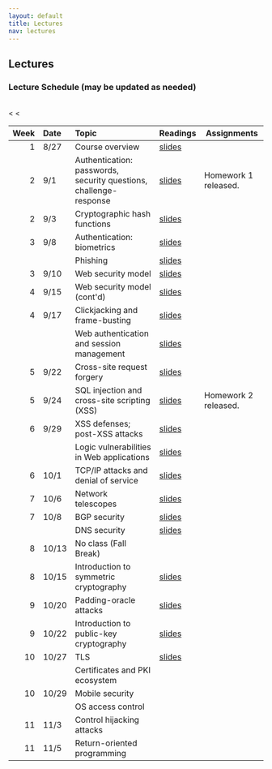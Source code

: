 ```yaml
---
layout: default
title: Lectures
nav: lectures
---
```


## Lectures

<h3 id="toc_2">Lecture Schedule (may be updated as needed)</h3>
<br>
<table>
<thead>
<tr>
<th align="right">Week</th>
<th align="left">Date</th>
<th align="left">Topic</th>
<th>Readings</th>
<th>Assignments</th>
</tr>
</thead>
<tbody>
  
<tr>
<td align="right">1</td>
<td align="left">8/27</td>
<td align="left">Course overview</td>
<td><a href="{{ site.url }}/lectures/intro.pdf">slides</a></td>
<td></td>
</tr>

<tr>
<td align="right">2</td>
<td align="left">9/1</td>
<td align="left">Authentication: passwords, security questions, challenge-response</td>
<td><a href="{{ site.url }}/lectures/auth.pdf">slides</a></td>
<td>Homework 1 released.</td>
</tr>

<tr>
<td align="right">2</td>
<td align="left">9/3</td>
<td align="left">Cryptographic hash functions</td>
<td><a href="{{ site.url }}/lectures/hash.pdf">slides</a></td>
<td></td>
</tr>


<tr>
<td align="right">3</td>
<td align="left">9/8</td>
<td align="left">Authentication: biometrics</td>
<td><a href="{{ site.url }}/lectures/biometrics.pdf">slides</a></td>
<td></td>
</tr>

<tr>
<td align="right"></td>
<td align="left"></td>
<td align="left">Phishing</td>
<td><a href="{{ site.url }}/lectures/phishing.pdf">slides</a></td>
<td></td>
</tr>

<tr>
<td align="right">3</td>
<td align="left">9/10</td>
<td align="left">Web security model</td>
<td><a href="{{ site.url }}/lectures/webbrowser.pdf">slides</a></td>
<td></td>
</tr>

<tr>
<td align="right">4</td>
<td align="left">9/15</td>
<td align="left">Web security model (cont'd)</td>
<td><a href="{{ site.url }}/lectures/webbrowser.pdf">slides</a></td>
<td></td>
</tr>

<tr>
<td align="right">4</td>
<td align="left">9/17</td>
<td align="left">Clickjacking and frame-busting</td>
<td><a href="{{ site.url }}/lectures/clickjack.pdf">slides</a></td>
<td></td>
</tr>

<tr>
<td align="right"></td>
<td align="left"></td>
<td align="left">Web authentication and session management</td>
<td><a href="{{ site.url }}/lectures/webauth.pdf">slides</a></td>
<td></td>
</tr>

<tr>
<td align="right">5</td>
<td align="left">9/22</td>
<td align="left">Cross-site request forgery</td>
<td><a href="{{ site.url }}/lectures/webauth.pdf">slides</a></td>
<td></td>
</tr>

<tr>
<td align="right">5</td>
<td align="left">9/24</td>
<td align="left">SQL injection and cross-site scripting (XSS)</td>
<td><a href="{{ site.url }}/lectures/webapps.pdf">slides</a></td>
<td>Homework 2 released.</td>
</tr>

<tr>
<td align="right">6</td>
<td align="left">9/29</td>
<td align="left">XSS defenses; post-XSS attacks</td>
<td><a href="{{ site.url }}/lectures/webapps.pdf">slides</a></td>
<td></td>
</tr>

<tr>
<td align="right"></td>
<td align="left"></td>
<td align="left">Logic vulnerabilities in Web applications</td>
<td><a href="{{ site.url }}/lectures/webapps.pdf">slides</a></td>
<td></td>
</tr>

<tr>
<td align="right">6</td>
<td align="left">10/1</td>
<td align="left">TCP/IP attacks and denial of service</td>
<td><a href="{{ site.url }}/lectures/netattacks.pdf">slides</a></td>
<td></td>
</tr>

<tr>
<td align="right">7</td>
<td align="left">10/6</td>
<td align="left">Network telescopes</td>
<td><a href="{{ site.url }}/lectures/telescopes.pdf">slides</a></td>
<td></td>
</tr>

<tr>
<td align="right">7</td>
<td align="left">10/8</td>
<td align="left">BGP security</td>
<td><a href="{{ site.url }}/lectures/bgp.pdf">slides</a></td>
<td></td>
</tr>

<tr>
<td align="right"></td>
<td align="left"></td>
<td align="left">DNS security</td>
<td><a href="{{ site.url }}/lectures/dns.pdf">slides</a></td>
<td></td>
</tr>

<tr>
<td align="right">8</td>
<td align="left">10/13</td>
<td align="left">No class (Fall Break)</td>
<td></td>
<td></td>
</tr>

<tr>
<td align="right">8</td>
<td align="left">10/15</td>
<td align="left">Introduction to symmetric cryptography</td>
<td><a href="{{ site.url }}/lectures/symcrypt.pdf">slides</a></td>
<td></td>
</tr>

<tr>
<td align="right">9</td>
<td align="left">10/20</td>
<td align="left">Padding-oracle attacks</td>
<td><a href="{{ site.url }}/lectures/symcrypt.pdf">slides</a></td>
<td></td>
</tr>

<tr>
<td align="right">9</td>
<td align="left">10/22</td>
<td align="left">Introduction to public-key cryptography</td>
<td><a href="{{ site.url }}/lectures/pubcrypt.pdf">slides</a></td>
<td></td>
</tr>

<tr>
<td align="right">10</td>
<td align="left">10/27</td>
<td align="left">TLS</td>
<td><a href="{{ site.url }}/lectures/tls.pdf">slides</a></td>
<td></td>
</tr>

<tr>
<td align="right"></td>
<td align="left"></td>
<<td align="left">Certificates and PKI ecosystem</td>
<td></td>
<td></td>
</tr>

<tr>
<td align="right">10</td>
<td align="left">10/29</td>
<td align="left">Mobile security</td>
<td></td>
<td></td>
</tr>

<tr>
<td align="right"></td>
<td align="left"></td>
<<td align="left">OS access control</td>
<td></td>
<td></td>
</tr>

<tr>
<td align="right">11</td>
<td align="left">11/3</td>
<td align="left">Control hijacking attacks</td>
<td></td>
<td></td>
</tr>

<tr>
<td align="right">11</td>
<td align="left">11/5</td>
<td align="left">Return-oriented programming</td>
<td></td>
<td></td>
</tr>

</tbody>
</table>
